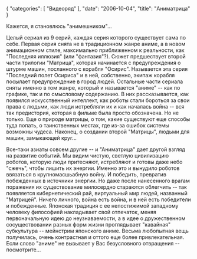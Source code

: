 {
   "categories": [
      "Видеоряд"
   ],
   "date": "2006-10-04",
   "title": "Аниматрица"
}

Кажется, я становлюсь "анимешником"...

Целый сериал из 9 серий, каждая серия которого существует сама по себе. Первая серия снята не в традиционном жанре аниме, а в новом анимационном стиле, максимально приближенном к реальности, как "Последняя иллюзия" (или "фантазия"?). Сюжет предшествует второй части трилогии "Матрица", которая начинается с предупреждения о штурме машин, посланного с корабля "Осирис". Называется эта серия "Последний полет Осириса" и в ней, собственно, экипаж корабля посылает предупреждение в город людей. Остальные части сериала сняты именно в том жанре, который и называется "аниме" -- как по графике, так и по смысловому содержанию. В них рассказывается, как появился искусственный интеллект, как роботы стали бороться за свои права с людьми, как люди истребляли их и как началась война -- вся так предистория, которая в фильме была просто обозначена. Но не только. Еще о природе матрицы, о том, какие существуют еще способы туда попать, о таинственных местах, где из-за ошибок системы возможны чудеса. Наконец, о создании второй "Матрицы", людьми для машин, замыкающей круг...

Все-таки азиаты совсем другие -- и "Аниматрица" дает другой взгляд на развитие событий. Мы видим чистую, светлую цивилизацию роботов, которую люди притесняют, истребляют и готовы даже небо "сжечь", чтобы лишить их энергии. Именно это и вынудило роботов ввязаться в крупномасшьабную войну. И победить, превратив побежденных в источники энергии. Но даже после нанесенного врагам поражения их существование милосердно стараются облегчить -- так появляется кибернетический рай, виртуальный мир людей, названный "Матрицей". Ничего личного, война есть война, и в ней есть победители и побежденные. Японская традиция с ее непостижимой западному человеку философией накладывает свой отпечаток, меняя первоначальную идею до неузнаваемости, а в идее о дружественном сосуществовании разных форм жизни проглядывает "кавайная" субкультура -- мейнстрим японского аниме. Весьма любопытная вещь получилась, очень контрастная и оттого еще более привлекательная. Если слово "аниме" не вызывает у Вас безусловного отвращения -- посмотрите...
